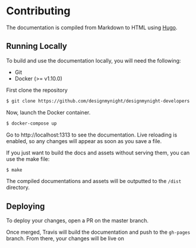 # Contributing

The documentation is compiled from Markdown to HTML using [Hugo](https://gohugo.io).

## Running Locally

To build and use the documentation locally, you will need the following:

* Git
* Docker (>= v1.10.0)

First clone the repository

```bash
$ git clone https://github.com/designmynight/designmynight-developers
```

Now, launch the Docker container.

```bash
$ docker-compose up
```

Go to http://localhost:1313 to see the documentation. Live reloading is enabled, so any changes will appear as soon as you save a file.

If you just want to build the docs and assets without serving them, you can use the make file:

```bash
$ make
```

The compiled documentations and assets will be outputted to the `/dist` directory.

## Deploying

To deploy your changes, open a PR on the master branch.

Once merged, Travis will build the documentation and push to the `gh-pages` branch. From there, your changes will be live on [](https://developers.designmynight.com)